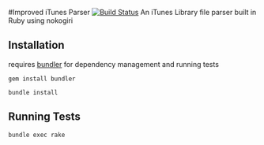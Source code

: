 #Improved iTunes Parser [![Build Status](https://travis-ci.org/asciamanna/ImprovedItunesParser.svg?branch=master)](https://travis-ci.org/asciamanna/ImprovedItunesParser)
An iTunes Library file parser built in Ruby using nokogiri



## Installation
requires [bundler](http://bundler.io/v1.3/) for dependency management and running tests

```
gem install bundler 

bundle install
```
## Running Tests
```
bundle exec rake
```
